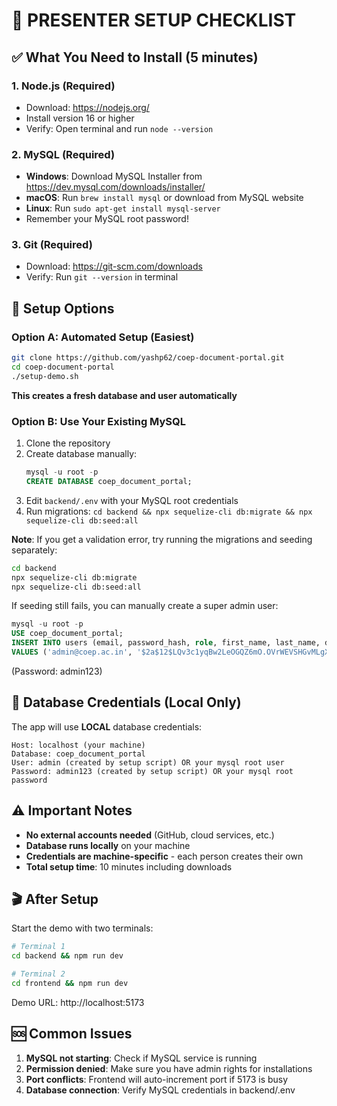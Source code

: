 # 🎯 PRESENTER SETUP CHECKLIST

## ✅ What You Need to Install (5 minutes)

### 1. Node.js (Required)
- Download: https://nodejs.org/
- Install version 16 or higher
- Verify: Open terminal and run `node --version`

### 2. MySQL (Required)
- **Windows**: Download MySQL Installer from https://dev.mysql.com/downloads/installer/
- **macOS**: Run `brew install mysql` or download from MySQL website
- **Linux**: Run `sudo apt-get install mysql-server`
- Remember your MySQL root password!

### 3. Git (Required)
- Download: https://git-scm.com/downloads
- Verify: Run `git --version` in terminal

## 🚀 Setup Options

### Option A: Automated Setup (Easiest)
```bash
git clone https://github.com/yashp62/coep-document-portal.git
cd coep-document-portal
./setup-demo.sh
```
**This creates a fresh database and user automatically**

### Option B: Use Your Existing MySQL
1. Clone the repository
2. Create database manually:
   ```sql
   mysql -u root -p
   CREATE DATABASE coep_document_portal;
   ```
3. Edit `backend/.env` with your MySQL root credentials
4. Run migrations: `cd backend && npx sequelize-cli db:migrate && npx sequelize-cli db:seed:all`

**Note**: If you get a validation error, try running the migrations and seeding separately:
```bash
cd backend
npx sequelize-cli db:migrate
npx sequelize-cli db:seed:all
```

If seeding still fails, you can manually create a super admin user:
```sql
mysql -u root -p
USE coep_document_portal;
INSERT INTO users (email, password_hash, role, first_name, last_name, designation, is_active, created_at, updated_at) 
VALUES ('admin@coep.ac.in', '$2a$12$LQv3c1yqBw2LeOGQZ6mO.OVrWEVSHGvMLgXy1N8nHQ6VZ4XHWD1Nq', 'super_admin', 'Admin', 'User', 'Administrator', 1, NOW(), NOW());
```
(Password: admin123)

## 🔐 Database Credentials (Local Only)

The app will use **LOCAL** database credentials:
```
Host: localhost (your machine)
Database: coep_document_portal
User: admin (created by setup script) OR your mysql root user
Password: admin123 (created by setup script) OR your mysql root password
```

## ⚠️ Important Notes

- **No external accounts needed** (GitHub, cloud services, etc.)
- **Database runs locally** on your machine
- **Credentials are machine-specific** - each person creates their own
- **Total setup time**: 10 minutes including downloads

## 🎬 After Setup

Start the demo with two terminals:
```bash
# Terminal 1
cd backend && npm run dev

# Terminal 2  
cd frontend && npm run dev
```

Demo URL: http://localhost:5173

## 🆘 Common Issues

1. **MySQL not starting**: Check if MySQL service is running
2. **Permission denied**: Make sure you have admin rights for installations
3. **Port conflicts**: Frontend will auto-increment port if 5173 is busy
4. **Database connection**: Verify MySQL credentials in backend/.env